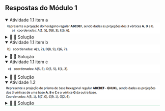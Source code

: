 <link rel="stylesheet" href="../../scripts/style.css">

<h2 id="inicio">Respostas do Módulo 1</h2> 
  <details open><summary>Atividade 1.1 item a</summary>
  <img src="atv11a.png" />
  <div class="combo"><details class="sub"><summary>&#x1f4cf; &#x1f4d0; Solução</summary>
  <p>Você pode usar as mesmas propriedades que usamos no exercício 5.</p>
    <img style="width:80%" src="atividade1.1a_solucao.png"/>
	<figcaption>Encontre a projeção do centro da circunferência M em cada item. Lembre-se das propriedades do hexágono regular.</figcaption>
  </details></div></details>
  <details open><summary>Atividade 1.1 item b</summary>
  <img src="atv11b.png" />
  <div class="combo"><details class="sub"><summary>&#x1f4cf; &#x1f4d0; Solução</summary>
  <p>Você pode usar as mesmas propriedades que usamos no exercício 5 e do item anterior.</p>
    <img style="width:80%" src="atividade1.1b_solucao.png"/>
	<figcaption>Encontre a projeção do centro da circunferência M em cada item. Lembre-se das propriedades do hexágono regular.</figcaption>
  </details></div></details>
  <details open><summary>Atividade 1.1 item c</summary>
  <img src="atv11c.png" />
  <div class="combo"><details class="sub"><summary>&#x1f4cf; &#x1f4d0; Solução</summary>
  <p>Você pode usar as mesmas propriedades que usamos no exercício 5 e dos itens anteriores.</p>
    <img style="width:80%" src="atividade1.1c_solucao.png"/>
	<figcaption>Encontre a projeção do centro da circunferência M. Como os vértices D' e A' coincidem, temos que B' e C' também coincidem e o mesmo acontece com E' e F'.</figcaption>
  </details></div></details>
  <details open style="border-bottom: 1px solid #a2dec0;"><summary>Atividade 1.2</summary>
  <img src="atv12.png" />
  <div class="combo"><details class="sub"><summary>&#x1f4cf; &#x1f4d0; Solução</summary>
  <p> Você pode utilizar o compasso e os esquadros para resolver este exercício. Lembre-se das propriedades de projeções cilíndricas 2 e 3.</p>
	<img style="width:80%" src="atividade1.2_solucao.png"/>
	<figcaption>Tente encontrar o centro da circunferência da base dos vertices <b>A'</b> e <b>B'</b>. Use as propriedades do hexágono regular.</figcaption>
  </details>
  </div></details>
   



